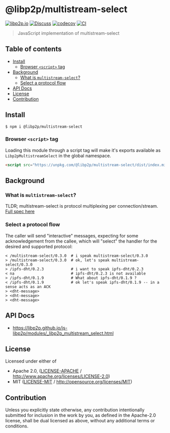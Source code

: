 # @libp2p/multistream-select <!-- omit in toc -->

[![libp2p.io](https://img.shields.io/badge/project-libp2p-yellow.svg?style=flat-square)](http://libp2p.io/)
[![Discuss](https://img.shields.io/discourse/https/discuss.libp2p.io/posts.svg?style=flat-square)](https://discuss.libp2p.io)
[![codecov](https://img.shields.io/codecov/c/github/libp2p/js-libp2p.svg?style=flat-square)](https://codecov.io/gh/libp2p/js-libp2p)
[![CI](https://img.shields.io/github/actions/workflow/status/libp2p/js-libp2p/main.yml?branch=master\&style=flat-square)](https://github.com/libp2p/js-libp2p/actions/workflows/main.yml?query=branch%3Amaster)

> JavaScript implementation of multistream-select

## Table of contents <!-- omit in toc -->

- [Install](#install)
  - [Browser `<script>` tag](#browser-script-tag)
- [Background](#background)
  - [What is `multistream-select`?](#what-is-multistream-select)
  - [Select a protocol flow](#select-a-protocol-flow)
- [API Docs](#api-docs)
- [License](#license)
- [Contribution](#contribution)

## Install

```console
$ npm i @libp2p/multistream-select
```

### Browser `<script>` tag

Loading this module through a script tag will make it's exports available as `Libp2pMultistreamSelect` in the global namespace.

```html
<script src="https://unpkg.com/@libp2p/multistream-select/dist/index.min.js"></script>
```

## Background

### What is `multistream-select`?

TLDR; multistream-select is protocol multiplexing per connection/stream. [Full spec here](https://github.com/multiformats/multistream-select)

### Select a protocol flow

The caller will send "interactive" messages, expecting for some acknowledgement from the callee, which will "select" the handler for the desired and supported protocol:

```
< /multistream-select/0.3.0  # i speak multistream-select/0.3.0
> /multistream-select/0.3.0  # ok, let's speak multistream-select/0.3.0
> /ipfs-dht/0.2.3            # i want to speak ipfs-dht/0.2.3
< na                         # ipfs-dht/0.2.3 is not available
> /ipfs-dht/0.1.9            # What about ipfs-dht/0.1.9 ?
< /ipfs-dht/0.1.9            # ok let's speak ipfs-dht/0.1.9 -- in a sense acts as an ACK
> <dht-message>
> <dht-message>
> <dht-message>
```

## API Docs

- <https://libp2p.github.io/js-libp2p/modules/_libp2p_multistream_select.html>

## License

Licensed under either of

- Apache 2.0, ([LICENSE-APACHE](LICENSE-APACHE) / <http://www.apache.org/licenses/LICENSE-2.0>)
- MIT ([LICENSE-MIT](LICENSE-MIT) / <http://opensource.org/licenses/MIT>)

## Contribution

Unless you explicitly state otherwise, any contribution intentionally submitted for inclusion in the work by you, as defined in the Apache-2.0 license, shall be dual licensed as above, without any additional terms or conditions.
